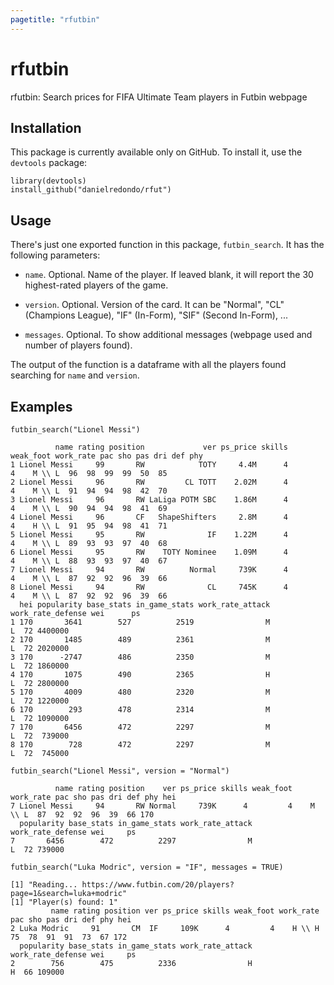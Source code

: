 ```yaml
---
pagetitle: "rfutbin"
---
```



# rfutbin

rfutbin: Search prices for FIFA Ultimate Team players in Futbin webpage

## Installation

This package is currently available only on GitHub. To install it, use the
`devtools` package:

```{r}
library(devtools)
install_github("danielredondo/rfut")
```
## Usage

There's just one exported function in this package, `futbin_search`. It has the following parameters:

- `name`. Optional. Name of the player. If leaved blank, it will report the 30 highest-rated players of the game.

- `version`. Optional. Version of the card. It can be "Normal", "CL" (Champions League), "IF" (In-Form), "SIF" (Second In-Form), ...

- `messages`. Optional. To show additional messages (webpage used and number of players found).

The output of the function is a dataframe with all the players found searching for `name` and  `version`.

## Examples

```{r}
futbin_search("Lionel Messi")
```

```{}
          name rating position             ver ps_price skills weak_foot work_rate pac sho pas dri def phy
1 Lionel Messi     99       RW            TOTY     4.4M      4         4    M \\ L  96  98  99  99  50  85
2 Lionel Messi     96       RW         CL TOTT    2.02M      4         4    M \\ L  91  94  94  98  42  70
3 Lionel Messi     96       RW LaLiga POTM SBC    1.86M      4         4    M \\ L  90  94  94  98  41  69
4 Lionel Messi     96       CF   ShapeShifters     2.8M      4         4    H \\ L  91  95  94  98  41  71
5 Lionel Messi     95       RW              IF    1.22M      4         4    M \\ L  89  93  93  97  40  68
6 Lionel Messi     95       RW    TOTY Nominee    1.09M      4         4    M \\ L  88  93  93  97  40  67
7 Lionel Messi     94       RW          Normal     739K      4         4    M \\ L  87  92  92  96  39  66
8 Lionel Messi     94       RW              CL     745K      4         4    M \\ L  87  92  92  96  39  66
  hei popularity base_stats in_game_stats work_rate_attack work_rate_defense wei      ps
1 170       3641        527          2519                M                 L  72 4400000
2 170       1485        489          2361                M                 L  72 2020000
3 170      -2747        486          2350                M                 L  72 1860000
4 170       1075        490          2365                H                 L  72 2800000
5 170       4009        480          2320                M                 L  72 1220000
6 170        293        478          2314                M                 L  72 1090000
7 170       6456        472          2297                M                 L  72  739000
8 170        728        472          2297                M                 L  72  745000
```


```{r}
futbin_search("Lionel Messi", version = "Normal")
```

```{}
          name rating position    ver ps_price skills weak_foot work_rate pac sho pas dri def phy hei
7 Lionel Messi     94       RW Normal     739K      4         4    M \\ L  87  92  92  96  39  66 170
  popularity base_stats in_game_stats work_rate_attack work_rate_defense wei     ps
7       6456        472          2297                M                 L  72 739000
```
```{r}
futbin_search("Luka Modric", version = "IF", messages = TRUE)
```

```{}
[1] "Reading... https://www.futbin.com/20/players?page=1&search=luka+modric"
[1] "Player(s) found: 1"
         name rating position ver ps_price skills weak_foot work_rate pac sho pas dri def phy hei
2 Luka Modric     91       CM  IF     109K      4         4    H \\ H  75  78  91  91  73  67 172
  popularity base_stats in_game_stats work_rate_attack work_rate_defense wei     ps
2        756        475          2336                H                 H  66 109000
```

